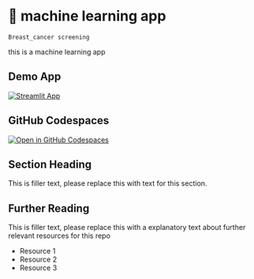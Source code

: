 # 🤖 machine learning app
```
Breast_cancer screening
```

this is a machine learning app

## Demo App

[![Streamlit App](https://static.streamlit.io/badges/streamlit_badge_black_white.svg)](https://ek-machinelearning-kit.streamlit.app/)

## GitHub Codespaces

[![Open in GitHub Codespaces](https://github.com/codespaces/badge.svg)](https://codespaces.new/streamlit/app-starter-kit?quickstart=1)

## Section Heading

This is filler text, please replace this with text for this section.

## Further Reading

This is filler text, please replace this with a explanatory text about further relevant resources for this repo
- Resource 1
- Resource 2
- Resource 3
